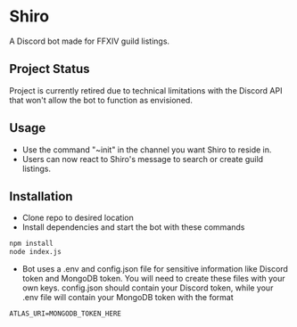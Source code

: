 # Shiro
A Discord bot made for FFXIV guild listings.

## Project Status
Project is currently retired due to technical limitations with the Discord API that won't allow the bot to function as envisioned.

## Usage
- Use the command "~init" in the channel you want Shiro to reside in.
- Users can now react to Shiro's message to search or create guild listings.

## Installation
- Clone repo to desired location
- Install dependencies and start the bot with these commands
```bash
npm install
node index.js
```
- Bot uses a .env and config.json file for sensitive information like Discord token and MongoDB token. You will need to create these files with your own keys. 
config.json should contain your Discord token, while your .env file will contain your MongoDB token with the format
```
ATLAS_URI=MONGODB_TOKEN_HERE
```
